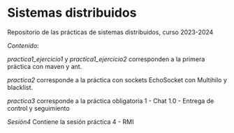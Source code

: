 # Sistemas distribuidos

Repositorio de las prácticas de sistemas distribuidos, curso 2023-2024

*Contenido*:

*practica1_ejercicio1* y *practica1_ejercicio2* corresponden a la primera práctica con maven y ant.

*practica2* corresponde a la práctica con sockets EchoSocket con Multihilo y blacklist.

*practica3* corresponde a la práctica obligatoria 1 - Chat 1.0 - Entrega de control y seguimiento

*Sesión4* Contiene la sesión práctica 4 - RMI


